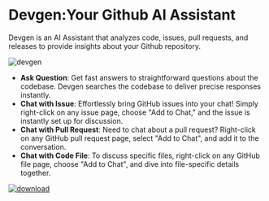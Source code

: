 # Devgen:Your Github AI Assistant
Devgen is an AI Assistant that analyzes code, issues, pull requests, and releases to provide insights about your Github repository.


<img src="https://devgen.xyz/img/devgen-mini.webp" alt="devgen" />

* **Ask Question**:  Get fast answers to straightforward questions about the codebase. Devgen searches the codebase to deliver precise responses instantly.
* **Chat with Issue**:  Effortlessly bring GitHub issues into your chat! Simply right-click on any issue page, choose "Add to Chat," and the issue is instantly set up for discussion.
* **Chat with Pull Request**: Need to chat about a pull request? Right-click on any GitHub pull request page, select "Add to Chat", and add it to the conversation.
* **Chat with Code File**: To discuss specific files, right-click on any GitHub file page, choose "Add to Chat", and dive into file-specific details together.

[![download](https://devgen.xyz/assets/images/webstore-96faaa52e12697cf1bbd0df3e6d06ea5.png)](https://chromewebstore.google.com/detail/devgen-your-github-ai-ass/iglkjhingcdlfanjlokiodgfcllmcfoc?authuser=0&hl=en)
